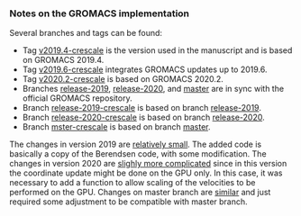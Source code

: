### Notes on the GROMACS implementation

Several branches and tags can be found:
- Tag [v2019.4-crescale](https://github.com/bussilab/crescale-gromacs/releases/tag/v2019.4-crescale)
  is the version used in the manuscript and is based on GROMACS 2019.4.
- Tag [v2019.6-crescale](https://github.com/bussilab/crescale-gromacs/releases/tag/v2019.6-crescale)
  integrates GROMACS updates up to 2019.6.
- Tag [v2020.2-crescale](https://github.com/bussilab/crescale-gromacs/releases/tag/v2020.2-crescale)
  is based on GROMACS 2020.2.
- Branches [release-2019](http://github.com/bussilab/crescale-gromacs/tree/release-2019),
  [release-2020](http://github.com/bussilab/crescale-gromacs/tree/release-2020),
  and [master](http://github.com/bussilab/crescale-gromacs/tree/master) are in sync with the official GROMACS repository.
- Branch [release-2019-crescale](http://github.com/bussilab/crescale-gromacs/tree/release-2019-crescale)
  is based on branch [release-2019](http://github.com/bussilab/crescale-gromacs/tree/release-2019).
- Branch [release-2020-crescale](http://github.com/bussilab/crescale-gromacs/tree/release-2020-crescale)
  is based on branch [release-2020](http://github.com/bussilab/crescale-gromacs/tree/release-2020).
- Branch [mster-crescale](http://github.com/bussilab/crescale-gromacs/tree/master-crescale)
  is based on branch [master](http://github.com/bussilab/crescale-gromacs/tree/master).

The changes in version 2019 are [relatively small](https://github.com/bussilab/crescale-gromacs/compare/release-2019..release-2019-crescale). The added code is basically a copy of the Berendsen code, with some modification. The changes in version 2020 are [slighly more complicated](https://github.com/bussilab/crescale-gromacs/compare/release-2020..release-2020-crescale) since in this version the coordinate update might be done on the GPU only. In this case, it was necessary to add a function to allow scaling of the velocities to be performed on the GPU. Changes on master branch are [similar](https://github.com/bussilab/crescale-gromacs/compare/master..master-crescale) and just required some adjustment to be compatible with master branch.
